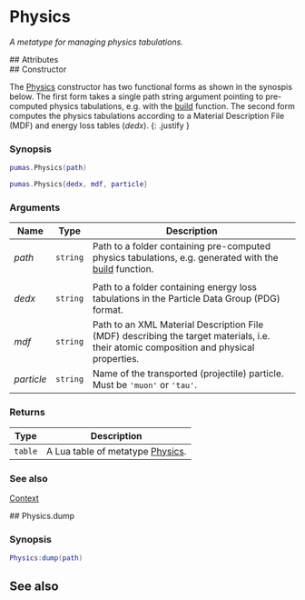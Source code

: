 # Physics
_A metatype for managing physics tabulations._


<div markdown="1" class="shaded-box fancy">
## Attributes
</div>


<div markdown="1" class="shaded-box fancy">
## Constructor

The [Physics](Physics.md) constructor has two functional forms as shown in the
synospis below. The first form takes a single path string argument pointing to
pre-computed physics tabulations, e.g. with the [build](build.md) function.  The
second form computes the physics tabulations according to a Material Description
File (MDF) and energy loss tables (*dedx*).
{: .justify }

### Synopsis
```Lua
pumas.Physics(path)

pumas.Physics{dedx, mdf, particle}
```

### Arguments

|Name|Type|Description|
|----|----|-----------|
|*path*    |`string`| Path to a folder containing pre-computed physics tabulations, e.g. generated with the [build](build.md) function.|
||||
|*dedx*    |`string`| Path to a folder containing energy loss tabulations in the Particle Data Group (PDG) format.|
|*mdf*     |`string`| Path to an XML Material Description File (MDF) describing the target materials, i.e. their atomic composition and physical properties.|
|*particle*|`string`| Name of the transported (projectile) particle. Must be `'muon'` or `'tau'`.|


### Returns

|Type|Description|
|----|-----------|
|`table`| A Lua table of metatype [Physics](Physics.md).|

### See also

[Context](Context.md)
</div>


<div markdown="1" class="shaded-box fancy">
## Physics.dump

### Synopsis
```Lua
Physics:dump(path)
```

## See also
</div>
